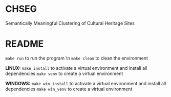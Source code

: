 # CHSEG
Semantically Meaningful Clustering of Cultural Heritage Sites

# README
`make run` to run the program \n
`make clean` to clean the environment

**LINUX:**
`make install` to activate a virtual environment and install all dependencies
`make venv` to create a virtual environment

**WINDOWS:**
`make win_install` to activate a virtual environment and install all dependencies
`make win_venv` to create a virtual environment
